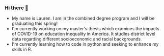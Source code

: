### Hi there 👋
- My name is Lauren. I am in the combined degree program and I will be graduating this spring!
- I'm currently working on my master's thesis which examines the impacts of COVID-19 on education inequality in America.  It studies district level data regarding different socioeconomic and racial backgrounds.
- I'm currently learning how to code in python and seeking to enhance my skills in R.
<!--
**laurenperez02/laurenperez02** is a ✨ _special_ ✨ repository because its `README.md` (this file) appears on your GitHub profile.

Here are some ideas to get you started:

- 🔭 I’m currently working on ...
- 🌱 I’m currently learning ...
- 👯 I’m looking to collaborate on ...
- 🤔 I’m looking for help with ...
- 💬 Ask me about ...
- 📫 How to reach me: ...
- 😄 Pronouns: ...
- ⚡ Fun fact: ...
-->
